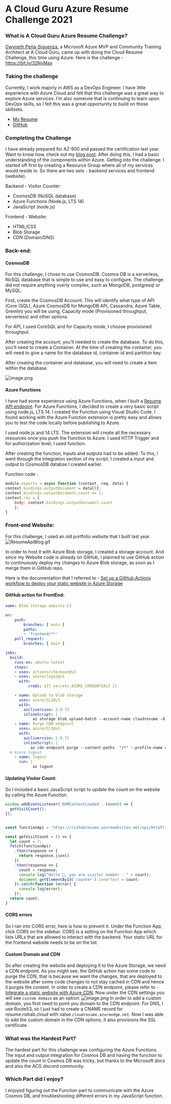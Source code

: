 # A Cloud Guru Azure Resume Challenge 2021

### What is A Cloud Guru Azure Resume Challenge?
[Gwyneth Peña-Siguenza](https://twitter.com/madebygps), a Microsoft Azure MVP and Community Training Architect at A Cloud Guru, came up with doing the Cloud Resume Challenge, this time using Azure.
Here is the challenge - https://bit.ly/32NvMax

### Taking the challenge
Currently, I work majorly in AWS as a DevOps Engineer. I have little experience with Azure Cloud and felt that this challenge was a great way to explore Azure services. I’m also someone that is continuing to learn upon DevOps skills, so I felt this was a great opportunity to build on those skillsets.
- [My Resume](https://resume.rishab.cloud)
- [GitHub](https://github.com/rishabkumar7/azure-cloud-resume)

### Completing the Challenge
I have already prepared for AZ-900 and passed the certification last year. Want to know how, check out my [blog post](https://blog.rishabkumar.com/how-i-passed-the-azure-fundamentals-with-mostly-free-content).
After doing this, I had a basic understanding of the components within Azure.
Getting into the challenge.
I started off first by creating a Resource Group where all of my services would reside in. So there are two sets - backend services and frontend (website).

Backend - Visitor Counter:
- CosmosDB (NoSQL database)
- Azure Functions (Node.js, LTS 14)
- JavaScript (node.js)

Frontend - Website:
- HTML/CSS
- Blob Storage
- CDN (Domain/DNS)

### Back-end:

#### CosmosDB
For this challenge, I chose to use CosmosDB. Cosmos DB is a serverless, NoSQL database that is simple to use and easy to configure. The challenge did not require anything overly complex, such as MongoDB, postgresql or MySQL.

First, create the CosmosDB Account. This will identify what type of API (Core (SQL), Azure CosmosDB for MongoDB APi, Cassandra, Azure Table, Gremlin) you will be using, Capacity mode (Provisioned throughput, serverless) and other options.

For API, I used CoreSQL and for Capacity mode, I choose provisioned throughput.

After creating the account, you’ll needed to create the database. To do this, you’ll need to create a Container. At the time of creating the container, you will need to give a name for the database id, container id and partition key.

After creating the container and database, you will need to create a Item within the database.

![image.png](https://cdn.hashnode.com/res/hashnode/image/upload/v1620937808083/pBUyGk5TI.png)

#### Azure Functions

I have had some experience using Azure Functions, when I built a [Resume API endpoint](https://blog.rishabkumar.com/how-i-built-a-resume-api-with-javascript-and-azure-functions).
For Azure Functions, I decided to create a very basic script using node.js, LTS 14.
I created the Function using Visual Studio Code. I found working with the Azure Function extension is pretty easy and allows you to test the code locally before publishing to Azure.

I used node.js and 14 LTS. The extension will create all the necessary resources once you push the Function to Azure. I used HTTP Trigger and for authorization level, I used function.

After creating the function, Inputs and outputs had to be added. To this, I went through the Integration section of my script. I created a Input and output to CosmosDB databse I created earlier.

Function code :
``` js
module.exports = async function (context, req, data) {
context.bindings.outputDocument = data[0];
context.bindings.outputDocument.count += 1;
context.res = {
    body: context.bindings.outputDocument.count
    };
}
```

### Front-end Website:

For this challenge, I used an old portfolio website that I built last year.
![ResumeApiBlog.gif](https://cdn.hashnode.com/res/hashnode/image/upload/v1620935199457/FzFk5K8aY.gif)

In order to host it with Azure Blob storage, I created a storage account.
And since my Website code is already on GitHub, I planned to use GitHub action to continuously deploy my changes to Azure Blob storage, as soon as I merge them in GitHub repo.

Here is the documentation that I referred to - [Set up a GitHub Actions workflow to deploy your static website in Azure Storage](https://docs.microsoft.com/en-us/azure/storage/blobs/storage-blobs-static-site-github-actions)


#### GitHub action for FrontEnd:

``` yaml
name: Blob storage website CI

on:
    push:
        branches: [ main ]
        paths:
        - 'frontend/**'
    pull_request:
        branches: [ main ]

jobs:
  build:
    runs-on: ubuntu-latest
    steps:            
    - uses: actions/checkout@v2
    - uses: azure/login@v1
      with:
          creds: ${{ secrets.AZURE_CREDENTIALS }}

    - name: Upload to blob storage
      uses: azure/CLI@v1
      with:
        azcliversion: 2.0.72
        inlineScript: |
            az storage blob upload-batch --account-name cloudresume -d '$web' -s frontend/
    - name: Purge CDN endpoint
      uses: azure/CLI@v1
      with:
        azcliversion: 2.0.72
        inlineScript: |
           az cdn endpoint purge --content-paths  "/*" --profile-name cloudresumecdn --name cloudresume --resource-group cloudresume
  # Azure logout 
    - name: logout
      run: |
            az logout
```
#### Updating Visitor Count:

So I included a basic JavaScript script to update the count on the website by calling the Azure Function.

``` js
window.addEventListener('DOMContentLoaded', (event) => {
  getVisitCount();
});


const functionApi = 'https://rishabresume.azurewebsites.net/api/HttpTrigger1?code=HDldDyHHM2jSTsRA283DMOL9FYdlsJYXg5Z3Hie25d7aYjWwaMsqTw==';

const getVisitCount = () => {
  let count = 7;
  fetch(functionApi)
    .then(response => {
      return response.json()
    })
    .then(response => {
      count = response;
      console.log("Hello 👋, you are visitor number - " + count);
      document.getElementById('counter').innerText = count;
    }).catch(function (error) {
      console.log(error);
    });
  return count;
}
```
#### CORS errors
So I ran into CORS error, here is how to prevent it.
Under the Function App, click CORS on the sidebar.
CORS is a setting on the Function App which lists URLs that are allowed to interact with the backend.
Your static URL for the frontend website needs to be on the list.

#### Custom Domain and CDN
So after creating the website and deploying it to the Azure Storage, we need a CDN endpoint. As you might see, the GitHub action has some code to purge the CDN, that is because we want the changes, that are deployed to the website after some code changes to not stay cached in CDN and hence it purges the content.
In order to create a CDN endpoint, please refer to - [Integrate a static website with Azure CDN](https://docs.microsoft.com/en-us/azure/storage/blobs/static-website-content-delivery-network).
Now under the CDN settings you will see `custom domain` as an option:
![image.png](https://cdn.hashnode.com/res/hashnode/image/upload/v1620937119607/1AJhhsLMm.png)
In order to add a custom domain, you first need to point you domain to the CDN endpoint.
For DNS, I use Route53, so I just had to create a CNAME record for resume.rishab.cloud with value `cloudresume.azureedge.net`. Now I was able to add the custom domain in the CDN options, it also provisions the SSL certificate.

### What was the Hardest Part?
The hardest part for this challenge was configuring the Azure Functions. The input and output integration for Cosmos DB and having the function to update the count in Cosmos DB was tricky, but thanks to the Microsoft docs and also the ACG discord community.

### Which Part did I enjoy?
I enjoyed figuring out the Function part to communicate with the Azure Cosmos DB, and troubleshooting different errors in my JavaScript function.

